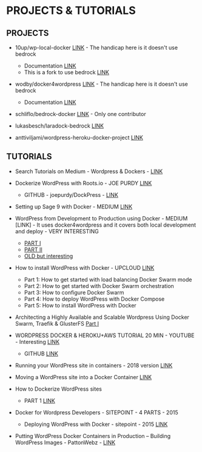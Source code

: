# PROJECTS & TUTORIALS

## PROJECTS

* 10up/wp-local-docker [LINK](https://github.com/10up/wp-local-docker) - The handicap here is it doesn't use bedrock
  * Documentation [LINK](https://10up.github.io/wp-local-docker-docs/)
  * This is a fork to use bedrock [LINK](https://github.com/dwnload/wp-docker-bedrock)

* wodby/docker4wordpress [LINK](https://github.com/wodby/docker4wordpress) - The handicap here is it doesn't use bedrock
  * Documentation [LINK](https://wodby.com/docs/)

* schliflo/bedrock-docker [LINK](https://github.com/schliflo/bedrock-docker) - Only one contributor

* lukasbesch/laradock-bedrock [LINK](https://github.com/lukasbesch/laradock-bedrock)

* anttiviljami/wordpress-heroku-docker-project [LINK](https://github.com/anttiviljami/wordpress-heroku-docker-project)

## TUTORIALS

* Search Tutorials on Medium - Wordpress & Dockers - [LINK](https://medium.com/search?q=wordpress%20docker)

* Dockerize WordPress with Roots.io - JOE PURDY [LINK](https://joepurdy.io/words/dockerize-wordpress-with-roots.io/)
  * GITHUB - joepurdy/DockPress - [LINK](https://github.com/joepurdy/DockPress)

* Setting up Sage 9 with Docker - MEDIUM [LINK](https://medium.com/@mlbors/setting-up-sage-9-with-docker-90eed1b3a05d)

* WordPress from Development to Production using Docker - MEDIUM [LINK] - It uses docker4wordpress and it covers both local development and deploy - VERY INTERESTING
  * [PART I](https://jimfrenette.com/2018/05/wordpress-from-development-to-production-using-docker/)
  * [PART II](https://jimfrenette.com/2018/06/wordpress-from-development-to-production-using-docker-part-2/)
  * [OLD but interesting](https://jimfrenette.com/2017/03/docker-wordpress-dev-environment/)

* How to install WordPress with Docker - UPCLOUD [LINK](https://upcloud.com/community/tutorials/load-balancing-docker-swarm-mode/)
  * Part 1: How to get started with load balancing Docker Swarm mode
  * Part 2: How to get started with Docker Swarm orchestration
  * Part 3: How to configure Docker Swarm
  * Part 4: How to deploy WordPress with Docker Compose
  * Part 5: How to install WordPress with Docker

* Architecting a Highly Available and Scalable Wordpress Using Docker Swarm, Traefik & GlusterFS [Part I](https://hackernoon.com/architecting-a-highly-available-and-scalable-wordpress-using-docker-swarm-traefik-glusterfs-a69186e9f0e)

* WORDPRESS DOCKER & HEROKU+AWS TUTORIAL 20 MIN - YOUTUBE - Interesting [LINK](https://www.youtube.com/watch?v=ClXEgS-Z-pI&feature=youtu.be)
  * GITHUB [LINK](https://github.com/anttiviljami/wordpress-heroku-docker-project)

* Running your WordPress site in containers - 2018 version [LINK](https://ghost.kontena.io/running-your-wordpress-site-in-containers/)

* Moving a WordPress site into a Docker Container [LINK](https://stephenafamo.com/blog/moving-wordpress-docker-container/)

* How to Dockerize WordPress sites
  * PART 1 [LINK](https://buddy.works/guides/wordpress-docker-kubernetes-part-1)

* Docker for Wordpress Developers - SITEPOINT - 4 PARTS - 2015
  * Deploying WordPress with Docker - sitepoint - 2015 [LINK](https://www.sitepoint.com/deploying-wordpress-with-docker/)

* Putting WordPress Docker Containers in Production – Building WordPress Images - PattonWebz - [LINK](https://www.pattonwebz.com/docker/wordpress-docker-containers-production-images/)
